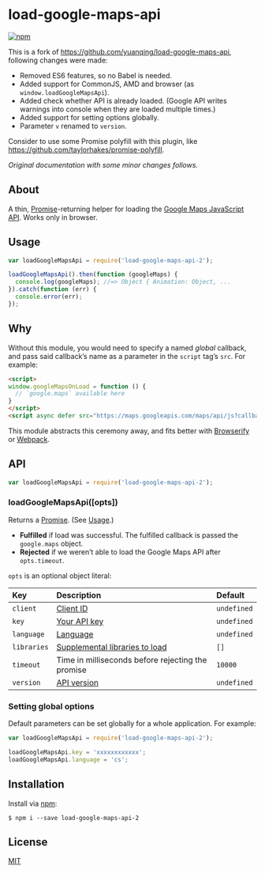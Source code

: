 # load-google-maps-api
[![npm](https://img.shields.io/npm/v/npm.svg?style=plastic)](https://www.npmjs.com/package/load-google-maps-api-2)


This is a fork of https://github.com/yuanqing/load-google-maps-api, following changes were made:

 * Removed ES6 features, so no Babel is needed.
 * Added support for CommonJS, AMD and browser (as `window.loadGoogleMapsApi`).
 * Added check whether API is already loaded. (Google API writes warnings into console when they are loaded multiple times.)
 * Added support for setting options globally.
 * Parameter `v` renamed to `version`.
 
Consider to use some Promise polyfill with this plugin, like https://github.com/taylorhakes/promise-polyfill.
 
*Original documentation with some minor changes follows.*


## About

A thin, [Promise](https://developer.mozilla.org/en-US/docs/Web/JavaScript/Reference/Global_Objects/Promise)-returning helper for loading the [Google Maps JavaScript API](https://developers.google.com/maps/documentation/javascript/). Works only in browser.


## Usage

```js
var loadGoogleMapsApi = require('load-google-maps-api-2');

loadGoogleMapsApi().then(function (googleMaps) {
  console.log(googleMaps); //=> Object { Animation: Object, ...
}).catch(function (err) {
  console.error(err);
});
```

## Why

Without this module, you would need to specify a named *global* callback, and pass said callback&rsquo;s name as a parameter in the `script` tag&rsquo;s `src`. For example:

```html
<script>
window.googleMapsOnLoad = function () {
  // `google.maps` available here
}
</script>
<script async defer src="https://maps.googleapis.com/maps/api/js?callback=googleMapsOnLoad"></script>
```

This module abstracts this ceremony away, and fits better with [Browserify](http://browserify.org/) or [Webpack](https://webpack.github.io/).

## API

```js
var loadGoogleMapsApi = require('load-google-maps-api-2');
```

### loadGoogleMapsApi([opts])

Returns a [Promise](https://developer.mozilla.org/en-US/docs/Web/JavaScript/Reference/Global_Objects/Promise). (See [Usage](#usage).)

- **Fulfilled** if load was successful. The fulfilled callback is passed the `google.maps` object.
- **Rejected** if we weren&rsquo;t able to load the Google Maps API after `opts.timeout`.

`opts` is an optional object literal:

  Key | Description | Default
  :--|:--|:--
  `client` | [Client ID](https://developers.google.com/maps/documentation/javascript/get-api-key#specify-a-client-id-when-loading-the-api) | `undefined`
  `key` | [Your API key](https://developers.google.com/maps/documentation/javascript/get-api-key#specify-a-key-when-loading-the-api) | `undefined`
  `language` | [Language](https://developers.google.com/maps/documentation/javascript/examples/map-rtl) | `undefined`
  `libraries` | [Supplemental libraries to load](https://developers.google.com/maps/documentation/javascript/libraries) | `[]`
  `timeout` | Time in milliseconds before rejecting the promise | `10000`
  `version` | [API version](https://developers.google.com/maps/documentation/javascript/versions) | `undefined`


### Setting global options

Default parameters can be set globally for a whole application. For example:

```js
var loadGoogleMapsApi = require('load-google-maps-api-2');

loadGoogleMapsApi.key = 'xxxxxxxxxxxx';
loadGoogleMapsApi.language = 'cs';
```


## Installation

Install via [npm](https://npmjs.com):

```
$ npm i --save load-google-maps-api-2
```


## License

[MIT](LICENSE.md)
